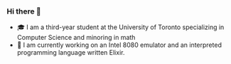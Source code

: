 ### Hi there 👋

<!--
**ericsodev/ericsodev** is a ✨ _special_ ✨ repository because its `README.md` (this file) appears on your GitHub profile.

Here are some ideas to get you started:

- 🔭 I’m currently working on ...
- 🌱 I’m currently learning ...
- 👯 I’m looking to collaborate on ...
- 🤔 I’m looking for help with ...
- 💬 Ask me about ...
- 📫 How to reach me: ...
- 😄 Pronouns: ...
- ⚡ Fun fact: ...
-->

- 🎓 I am a third-year student at the University of Toronto specializing in Computer Science and minoring in math
- 📕 I am currently working on an Intel 8080 emulator and an interpreted programming language written Elixir.
